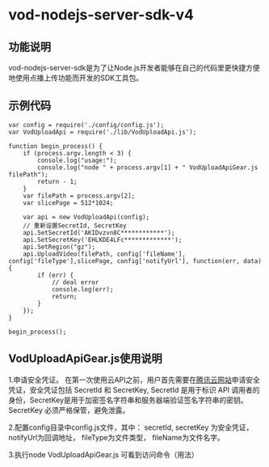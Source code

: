 # vod-nodejs-server-sdk-v4
## 功能说明
vod-nodejs-server-sdk是为了让Node.js开发者能够在自己的代码里更快捷方便地使用点播上传功能而开发的SDK工具包。
## 示例代码
```
var config = require('./config/config.js');
var VodUploadApi = require('./lib/VodUploadApi.js');

function begin_process() {
    if (process.argv.length < 3) {
        console.log("usage:");
        console.log("node " + process.argv[1] + " VodUploadApiGear.js filePath");
        return - 1;
    }
    var filePath = process.argv[2];
    var slicePage = 512*1024;

    var api = new VodUploadApi(config);
	// 重新设置SecretId, SecretKey
    api.SetSecretId('AKIDvzvn8C************');
    api.SetSecretKey('EHLKDE4LFc*************');
    api.SetRegion("gz");
    api.UploadVideo(filePath, config['fileName'], config['fileType'],slicePage, config['notifyUrl'], function(err, data) {
        if (err) {
        	// deal error
        	console.log(err);
        	return;
        }
    });
}

begin_process();
```
## VodUploadApiGear.js使用说明
1.申请安全凭证。 在第一次使用云API之前，用户首先需要在[腾讯云网站](https://www.qcloud.com/document/product/266/1969#1.-.E7.94.B3.E8.AF.B7.E5.AE.89.E5.85.A8.E5.87.AD.E8.AF.81)申请安全凭证，安全凭证包括 SecretId 和 SecretKey, SecretId 是用于标识 API 调用者的身份，SecretKey是用于加密签名字符串和服务器端验证签名字符串的密钥。SecretKey 必须严格保管，避免泄露。

2.配置config目录中config.js文件，其中：
secretId, secretKey 为安全凭证，
notifyUrl为回调地址，
fileType为文件类型，
fileName为文件名字。

3.执行node VodUploadApiGear.js 可看到访问命令（用法）

